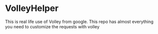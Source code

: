 # VolleyHelper
This is real life use of Volley from google.
This repo has almost everything you need to customize the requests with volley
